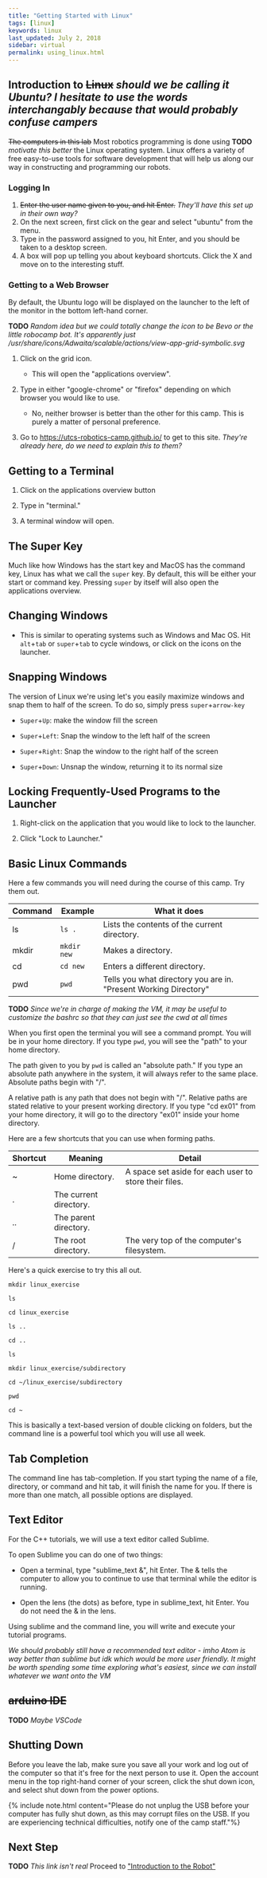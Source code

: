 ```yaml
---
title: "Getting Started with Linux"
tags: [linux]
keywords: linux
last_updated: July 2, 2018
sidebar: virtual 
permalink: using_linux.html
---
```


## Introduction to ~~Linux~~ *should we be calling it Ubuntu? I hesitate to use the words interchangably because that would probably confuse campers*

~~The computers in this lab~~ Most robotics programming is done using **TODO** *motivate this better* the Linux operating system. Linux offers a variety of free easy-to-use tools for software development that will help us along our way in constructing and programming our robots.

### Logging In

1. ~~Enter the user name given to you, and hit Enter.~~ *They'll have this set up in their own way?*
2. On the next screen, first click on the gear and select "ubuntu" from the menu.
3. Type in the password assigned to you, hit Enter, and you should be taken to a desktop screen.
4. A box will pop up telling you about keyboard shortcuts. Click the X and move on to the interesting stuff.

### Getting to a Web Browser

By default, the Ubuntu logo will be displayed on the launcher to the left of the monitor in the bottom left-hand corner.

**TODO** *Random idea but we could totally change the icon to be Bevo or the little robocamp bot. It's apparently just /usr/share/icons/Adwaita/scalable/actions/view-app-grid-symbolic.svg*

1. Click on the grid icon.

    * This will open the "applications overview".

2. Type in either "google-chrome" or "firefox" depending on which browser you would like to use.

    * No, neither browser is better than the other for this camp. This is purely a matter of personal preference.

3. Go to <https://utcs-robotics-camp.github.io/> to get to this site. *They're already here, do we need to explain this to them?*


## Getting to a Terminal

1. Click on the applications overview button

2. Type in "terminal."

3. A terminal window will open.

## The Super Key

Much like how Windows has the start key and MacOS has the command key, Linux has what we call the `super` key. By default, this will be either your start or command key. Pressing `super` by itself will also open the applications overview.

## Changing Windows

* This is similar to operating systems such as Windows and Mac OS. Hit `alt`+`tab` or `super`+`tab` to cycle windows, or click on the icons on the launcher.

## Snapping Windows
The version of Linux we're using let's you easily maximize windows and snap them to half of the screen. To do so, simply press `super`+`arrow-key` 

- `Super`+`Up`: make the window fill the screen 

- `Super`+`Left`: Snap the window to the left half of the screen

- `Super`+`Right`: Snap the window to the right half of the screen

- `Super`+`Down`: Unsnap the window, returning it to its normal size

## Locking Frequently-Used Programs to the Launcher

1. Right-click on the application that you would like to lock to the launcher.

2. Click "Lock to Launcher."

## Basic Linux Commands

Here a few commands you will need during the course of this camp. Try them out.

Command | Example | What it does
------- | ------- | ------------
ls | `ls .` | Lists the contents of the current directory.
mkdir | `mkdir new` | Makes a directory.
cd | `cd new` | Enters a different directory.
pwd | `pwd` | Tells you what directory you are in. "Present Working Directory"

**TODO** *Since we're in charge of making the VM, it may be useful to customize the bashrc so that they can just see the cwd at all times*

When you first open the terminal you will see a command prompt. You will be in your home directory. If you type `pwd`, you will see the "path" to your home directory.

The path given to you by `pwd` is called an "absolute path." If you type an absolute path anywhere in the system, it will always refer to the same place. Absolute paths begin with "/".

A relative path is any path that does not begin with "/". Relative paths are stated relative to your present working directory. If you type "cd ex01" from your home directory, it will go to the directory "ex01" inside your home directory.

Here are a few shortcuts that you can use when forming paths.

 Shortcut | Meaning | Detail 
 ------- | ------- | ------
 ~     | Home directory.            | A space set aside for each user to store their files. 
 .     | The current directory.     |                                                       
 ..    | The parent directory.      |                                                       
 /     | The root directory.        | The very top of the computer's filesystem.            

Here's a quick exercise to try this all out.

```
mkdir linux_exercise

ls

cd linux_exercise

ls ..

cd ..

ls

mkdir linux_exercise/subdirectory

cd ~/linux_exercise/subdirectory

pwd

cd ~

```

This is basically a text-based version of double clicking on folders, but the command line is a powerful tool which you will use all week.

## Tab Completion

The command line has tab-completion. If you start typing the name of a file, directory, or command and hit tab, it will finish the name for you. If there is more than one match, all possible options are displayed.

## Text Editor

For the C++ tutorials, we will use a text editor called Sublime.

To open Sublime you can do one of two things:

* Open a terminal, type "sublime_text &", hit Enter. The & tells the computer to allow you to continue to use that terminal while the editor is running.

* Open the lens (the dots) as before, type in sublime_text, hit Enter. You do not need the & in the lens.

Using sublime and the command line, you will write and execute your tutorial programs.

*We should probably still have a recommended text editor - imho Atom is way better than sublime but idk which would be more user friendly. It might be worth spending some time exploring what's easiest, since we can install whatever we want onto the VM*

## ~~arduino IDE~~  

**TODO** *Maybe VSCode*

## Shutting Down

Before you leave the lab, make sure you save all your work and log out of the computer so that it's free for the next person to use it. Open the account menu in the top right-hand corner of your screen, click the shut down icon, and select shut down from the power options.

{% include note.html content="Please do not unplug the USB before your computer has fully shut down, as this may corrupt files on the USB. If you are experiencing technical difficulties, notify one of the camp staff."%}

## Next Step

**TODO** *This link isn't real*
Proceed to ["Introduction to the Robot"](/robot_introduction.html)
